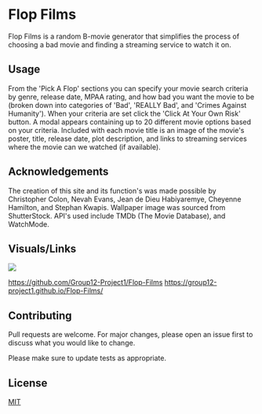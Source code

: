 # Flop Films

Flop Films is a random B-movie generator that simplifies the process of choosing a bad movie and finding a streaming service to watch it on. 

## Usage

From the 'Pick A Flop' sections you can specify your movie search criteria by genre, release date, MPAA rating, and how bad you want the movie to be (broken down into categories of 'Bad', 'REALLY Bad', and 'Crimes Against Humanity'). When your criteria are set click the 'Click At Your Own Risk' button. A modal appears containing up to 20 different movie options based on your criteria. Included with each movie title is an image of the movie's poster, title, release date, plot description, and links to streaming services where the movie can we watched (if available).

## Acknowledgements

The creation of this site and its function's was made possible by Christopher Colon, Nevah Evans, Jean de Dieu Habiyaremye, Cheyenne Hamilton, and Stephan Kwapis. Wallpaper image was sourced from ShutterStock.
API's used include TMDb (The Movie Database), and WatchMode.

## Visuals/Links

<img src="./assets/images/homepage.png">

https://github.com/Group12-Project1/Flop-Films
https://group12-project1.github.io/Flop-Films/

## Contributing

Pull requests are welcome. For major changes, please open an issue first
to discuss what you would like to change.

Please make sure to update tests as appropriate.

## License

[MIT](https://choosealicense.com/licenses/mit/)

